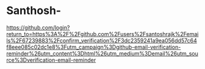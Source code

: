 # Santhosh-
https://github.com/login?return_to=https%3A%2F%2Fgithub.com%2Fusers%2Fsantoshrajk%2Femails%2F67239883%2Fconfirm_verification%2F3dc2359241a9ea056dd57c64f8eee085c02dc1e8%3Futm_campaign%3Dgithub-email-verification-reminder%26utm_content%3Dhtml%26utm_medium%3Demail%26utm_source%3Dverification-email-reminder
